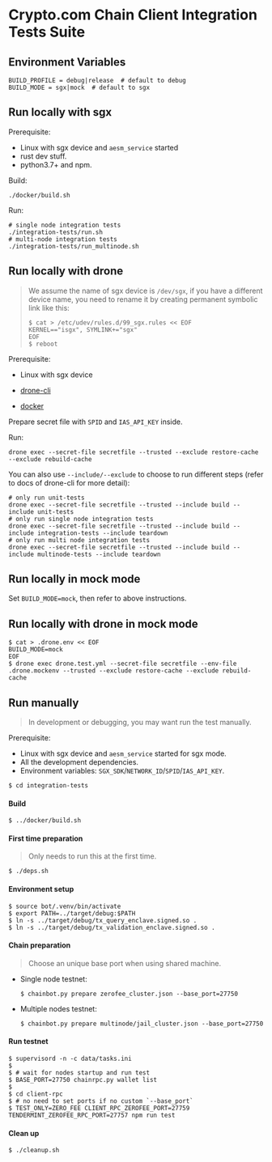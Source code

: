 # Crypto.com Chain Client Integration Tests Suite

## Environment Variables

```
BUILD_PROFILE = debug|release  # default to debug
BUILD_MODE = sgx|mock  # default to sgx
```

## Run locally with sgx

Prerequisite:

* Linux with sgx device and `aesm_service` started
* rust dev stuff.
* python3.7+ and npm.

Build:

```shell
./docker/build.sh
```

Run:

```shell
# single node integration tests
./integration-tests/run.sh
# multi-node integration tests
./integration-tests/run_multinode.sh
```

## Run locally with drone

> We assume the name of sgx device is `/dev/sgx`, if you have a different device name, you need to rename it by creating permanent symbolic link like this:
>
> ```shell
> $ cat > /etc/udev/rules.d/99_sgx.rules << EOF
> KERNEL=="isgx", SYMLINK+="sgx"
> EOF
> $ reboot
> ```

Prerequisite:

* Linux with sgx device

* [drone-cli](https://docs.drone.io/cli/install/)

- [docker](https://www.docker.com/get-started)

Prepare secret file with `SPID` and `IAS_API_KEY` inside.

Run:

```shell
drone exec --secret-file secretfile --trusted --exclude restore-cache --exclude rebuild-cache
```

You can also use `--include/--exclude` to choose to run different steps (refer to docs of drone-cli for more detail):

```shell
# only run unit-tests
drone exec --secret-file secretfile --trusted --include build --include unit-tests
# only run single node integration tests
drone exec --secret-file secretfile --trusted --include build --include integration-tests --include teardown
# only run multi node integration tests
drone exec --secret-file secretfile --trusted --include build --include multinode-tests --include teardown
```

## Run locally in mock mode

Set `BUILD_MODE=mock`, then refer to above instructions.

## Run locally with drone in mock mode

```
$ cat > .drone.env << EOF
BUILD_MODE=mock
EOF
$ drone exec drone.test.yml --secret-file secretfile --env-file .drone.mockenv --trusted --exclude restore-cache --exclude rebuild-cache
```

## Run manually

> In development or debugging, you may want run the test manually.

Prerequisite:
* Linux with sgx device and `aesm_service` started for sgx mode.
* All the development dependencies.
* Environment variables: `SGX_SDK`/`NETWORK_ID`/`SPID`/`IAS_API_KEY`.

```
$ cd integration-tests
```

#### Build

```
$ ../docker/build.sh
```

#### First time preparation

> Only needs to run this at the first time.

```
$ ./deps.sh
```

#### Environment setup

```
$ source bot/.venv/bin/activate
$ export PATH=../target/debug:$PATH
$ ln -s ../target/debug/tx_query_enclave.signed.so .
$ ln -s ../target/debug/tx_validation_enclave.signed.so .
```

#### Chain preparation

> Choose an unique base port when using shared machine.

- Single node testnet:

  ```
  $ chainbot.py prepare zerofee_cluster.json --base_port=27750
  ```

- Multiple nodes testnet:

  ```
  $ chainbot.py prepare multinode/jail_cluster.json --base_port=27750
  ```

#### Run testnet

```
$ supervisord -n -c data/tasks.ini
$
$ # wait for nodes startup and run test
$ BASE_PORT=27750 chainrpc.py wallet list
$
$ cd client-rpc
$ # no need to set ports if no custom `--base_port`
$ TEST_ONLY=ZERO_FEE CLIENT_RPC_ZEROFEE_PORT=27759 TENDERMINT_ZEROFEE_RPC_PORT=27757 npm run test
```

#### Clean up

```
$ ./cleanup.sh
```
